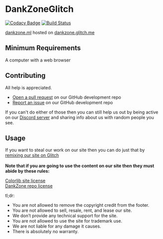 # DankZoneGlitch
[![Codacy Badge](https://api.codacy.com/project/badge/Grade/16898fe9e0a24df3a40d053e8d061a65)](https://app.codacy.com/app/LeoDoesThings/dankzone.glitch.me?utm_source=github.com&utm_medium=referral&utm_content=DankZone/dankzone.glitch.me&utm_campaign=Badge_Grade_Dashboard)
[![Build Status](https://travis-ci.org/DankZone/dankzone.glitch.me.svg?branch=master)](https://travis-ci.org/DankZone/dankzone.glitch.me)

[dankzone.ml](https://dankzone.ml/) hosted on [dankzone.glitch.me](https://dankzone.glitch.me/)

## Minimum Requirements

A computer with a web browser

## Contributing

All help is appreciated.

* [Open a pull request](https://github.com/LeoDoesThings/dankzonedev.glitch.me/pulls) on our GitHub development repo
* [Report an issue](https://github.com/LeoDoesThings/dankzonedev.glitch.me/issues) on our GitHub development repo

If you can't do either of those then you can still help us out by being active on our [Discord server](https://discordapp.com/invite/gwamp7n) and sharing info about us with random people you see.

## Usage

If you want to steal our work on our site then you can do just that by [remixing our site on Glitch](https://glitch.com/edit/#!/dankzonediscord)<br/>
<br/>
**Note that if you are going to use the content on our site then they must abide by these rules:**

[Colorlib site license](https://colorlib.com/wp/licence/)<br/>
[DankZone repo license](https://github.com/DankZone/dankzonediscord.glitch.me/blob/master/LICENSE)<br/>

tl;dr:

* You are not allowed to remove the copyright credit from the footer.
* You are not allowed to sell, resale, rent, and lease our site.
* We don’t provide any technical support for the site.
* You are not allowed to use the site for trademark use.
* We are not liable for any damage it causes.
* There is absolutely no warranty.
